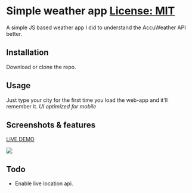 # Simple weather app [License: MIT](https://img.shields.io/badge/License-MIT-yellow.svg)
 A simple JS based weather app I did to understand the AccuWeather API better.

## Installation

Download or clone the repo. 


## Usage

Just type your city for the first time you load the web-app and it'll remember it.
*UI optimized for mobile*

## Screenshots & features

[LIVE DEMO](https://hbd-mar-vell.000webhostapp.com/clima/index.html)

![](https://i.gyazo.com/e66f82a1f29cb13c599bd5426acb0554.png)


## Todo

* Enable live location api.




